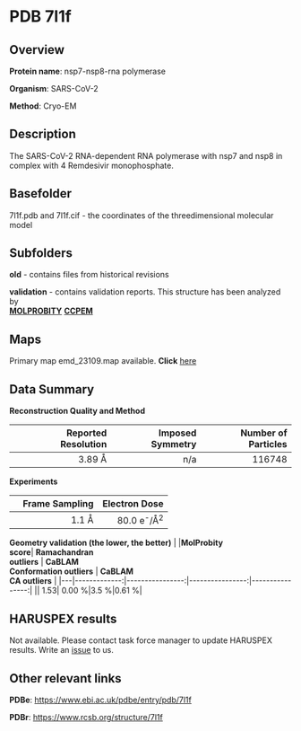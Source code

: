 # PDB 7l1f

## Overview

**Protein name**: nsp7-nsp8-rna polymerase

**Organism**: SARS-CoV-2

**Method**: Cryo-EM

## Description

The SARS-CoV-2 RNA-dependent RNA polymerase with nsp7 and nsp8 in complex with 4 Remdesivir monophosphate.

## Basefolder

7l1f.pdb and 7l1f.cif - the coordinates of the threedimensional molecular model

## Subfolders



**old** - contains files from historical revisions

**validation** - contains validation reports. This structure has been analyzed by <br>  [**MOLPROBITY**](https://github.com/thorn-lab/coronavirus_structural_task_force/tree/master/pdb/nsp7-nsp8-rna_polymerase/SARS-CoV-2/7l1f/validation/molprobity)   [**CCPEM**](https://github.com/thorn-lab/coronavirus_structural_task_force/tree/master/pdb/nsp7-nsp8-rna_polymerase/SARS-CoV-2/7l1f/validation/ccpem-validation) 



## Maps

Primary map emd_23109.map available. **Click** [here](http://ftp.wwpdb.org/pub/emdb/structures/EMD-23109/map/) 

## Data Summary
**Reconstruction Quality and Method**

|   | Reported Resolution | Imposed Symmetry | Number of Particles |
|---|-------------:|----------------:|--------------:|
|   |3.89 Å|n/a|116748|

**Experiments**

|   | Frame Sampling | Electron Dose |
|---|-------------:|----------------:|
|   |1.1 Å|80.0 e<sup>-</sup>/Å<sup>2</sup>|

**Geometry validation (the lower, the better)**
|   |**MolProbity<br>score**| **Ramachandran<br>outliers** | **CaBLAM<br>Conformation outliers** | **CaBLAM<br>CA outliers** |
|---|-------------:|----------------:|----------------:|----------------:|
||  1.53|  0.00 %|3.5 %|0.61 %|

## HARUSPEX results

Not available. Please contact task force manager to update HARUSPEX results. Write an [issue](https://github.com/thorn-lab/coronavirus_structural_task_force/issues) to us.

## Other relevant links 
**PDBe**:  https://www.ebi.ac.uk/pdbe/entry/pdb/7l1f
 
**PDBr**: https://www.rcsb.org/structure/7l1f 
